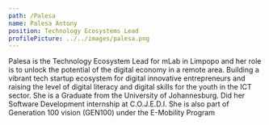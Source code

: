 ```yaml
---
path: /Palesa
name: Palesa Antony
position: Technology Ecosystems Lead
profilePicture: ../../images/palesa.png
---
```

Palesa is the Technology Ecosystem Lead for mLab in Limpopo and her role is to unlock the potential of the digital economy in a remote area. Building a vibrant tech startup ecosystem for digital innovative entrepreneurs and raising the level of digital literacy and digital skills for the youth in the ICT sector. She is a Graduate from the University of Johannesburg. Did her Software Development internship at C.O.J.E.D.I. She is also part of Generation 100 vision (GEN100) under the E-Mobility Program